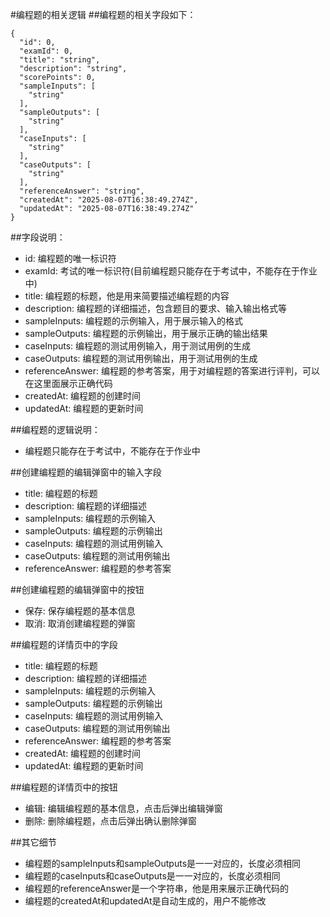 #编程题的相关逻辑
##编程题的相关字段如下：
```
{
  "id": 0,
  "examId": 0,
  "title": "string",
  "description": "string",
  "scorePoints": 0,
  "sampleInputs": [
    "string"
  ],
  "sampleOutputs": [
    "string"
  ],
  "caseInputs": [
    "string"
  ],
  "caseOutputs": [
    "string"
  ],
  "referenceAnswer": "string",
  "createdAt": "2025-08-07T16:38:49.274Z",
  "updatedAt": "2025-08-07T16:38:49.274Z"
}
```

##字段说明：
- id: 编程题的唯一标识符
- examId: 考试的唯一标识符(目前编程题只能存在于考试中，不能存在于作业中)
- title: 编程题的标题，他是用来简要描述编程题的内容
- description: 编程题的详细描述，包含题目的要求、输入输出格式等
- sampleInputs: 编程题的示例输入，用于展示输入的格式
- sampleOutputs: 编程题的示例输出，用于展示正确的输出结果
- caseInputs: 编程题的测试用例输入，用于测试用例的生成
- caseOutputs: 编程题的测试用例输出，用于测试用例的生成
- referenceAnswer: 编程题的参考答案，用于对编程题的答案进行评判，可以在这里面展示正确代码
- createdAt: 编程题的创建时间
- updatedAt: 编程题的更新时间

##编程题的逻辑说明：
- 编程题只能存在于考试中，不能存在于作业中

##创建编程题的编辑弹窗中的输入字段
- title: 编程题的标题
- description: 编程题的详细描述
- sampleInputs: 编程题的示例输入
- sampleOutputs: 编程题的示例输出
- caseInputs: 编程题的测试用例输入
- caseOutputs: 编程题的测试用例输出
- referenceAnswer: 编程题的参考答案

##创建编程题的编辑弹窗中的按钮
- 保存: 保存编程题的基本信息
- 取消: 取消创建编程题的弹窗

##编程题的详情页中的字段
- title: 编程题的标题
- description: 编程题的详细描述
- sampleInputs: 编程题的示例输入
- sampleOutputs: 编程题的示例输出
- caseInputs: 编程题的测试用例输入
- caseOutputs: 编程题的测试用例输出
- referenceAnswer: 编程题的参考答案
- createdAt: 编程题的创建时间
- updatedAt: 编程题的更新时间

##编程题的详情页中的按钮
- 编辑: 编辑编程题的基本信息，点击后弹出编辑弹窗
- 删除: 删除编程题，点击后弹出确认删除弹窗

##其它细节
- 编程题的sampleInputs和sampleOutputs是一一对应的，长度必须相同
- 编程题的caseInputs和caseOutputs是一一对应的，长度必须相同
- 编程题的referenceAnswer是一个字符串，他是用来展示正确代码的
- 编程题的createdAt和updatedAt是自动生成的，用户不能修改


